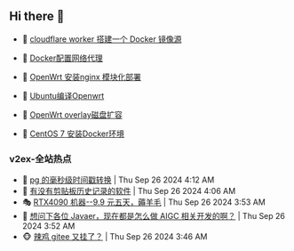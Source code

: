 ## Hi there 👋

<!--
**dkyg666/dkyg666** is a ✨ _special_ ✨ repository because its `README.md` (this file) appears on your GitHub profile.

Here are some ideas to get you started:

- 🔭 I’m currently working on ...
- 🌱 I’m currently learning ...
- 👯 I’m looking to collaborate on ...
- 🤔 I’m looking for help with ...
- 💬 Ask me about ...
- 📫 How to reach me: ...
- 😄 Pronouns: ...
- ⚡ Fun fact: ...
-->

<!-- BLOG-POST-LIST:START -->
- 🦩 [cloudflare worker 搭建一个 Docker 镜像源](http://blog.1996099.xyz/archives/cloudflare-worker-da-jian-yi-ge-docker-jing-xiang-zhan) 

- 🚦 [Docker配置网络代理](http://blog.1996099.xyz/archives/dockerpei-zhi-wang-luo-dai-li) 

- 🫶 [OpenWrt 安装nginx 模块化部署](http://blog.1996099.xyz/archives/openwrt-an-zhuang-nginx-mo-kuai-hua-bu-shu) 

- 🦄 [Ubuntu编译Openwrt](http://blog.1996099.xyz/archives/ubuntuzi-bian-yi-openwrt) 

- 🐻 [OpenWrt overlay磁盘扩容](http://blog.1996099.xyz/archives/openwrt-overlay) 

- 🤖 [CentOS 7 安装Docker环境](http://blog.1996099.xyz/archives/centos-docker) 
<!-- BLOG-POST-LIST:END -->

### v2ex-全站热点
<!-- v2ex:START -->
- 🥸 [pg 的毫秒级时间戳转换](https://www.v2ex.com/t/1075950#reply1) | Thu Sep 26 2024 4:12 AM
- 🤗 [有没有剪贴板历史记录的软件](https://www.v2ex.com/t/1075949#reply2) | Thu Sep 26 2024 4:06 AM
- 🎭 [RTX4090 机器--9.9 元五天，薅羊毛](https://www.v2ex.com/t/1075946#reply0) | Thu Sep 26 2024 3:53 AM
- 🥷 [想问下各位 Javaer，现在都是怎么做 AIGC 相关开发的啊？](https://www.v2ex.com/t/1075945#reply1) | Thu Sep 26 2024 3:52 AM
- 🐵 [辣鸡 gitee 又挂了？](https://www.v2ex.com/t/1075941#reply2) | Thu Sep 26 2024 3:46 AM<!-- v2ex:END -->

